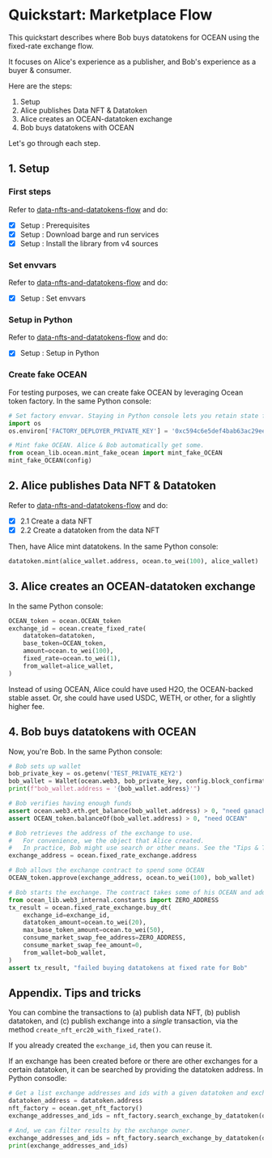<!--
Copyright 2022 Ocean Protocol Foundation
SPDX-License-Identifier: Apache-2.0
-->

# Quickstart: Marketplace Flow

This quickstart describes where Bob buys datatokens for OCEAN using the fixed-rate exchange flow. 

It focuses on Alice's experience as a publisher, and Bob's experience as a buyer & consumer.

Here are the steps:

1.  Setup
2.  Alice publishes Data NFT & Datatoken
3.  Alice creates an OCEAN-datatoken exchange 
4.  Bob buys datatokens with OCEAN

Let's go through each step.

## 1. Setup

### First steps

Refer to [data-nfts-and-datatokens-flow](data-nfts-and-datatokens-flow.md) and do:
- [x] Setup : Prerequisites
- [x] Setup : Download barge and run services
- [x] Setup : Install the library from v4 sources

### Set envvars

Refer to [data-nfts-and-datatokens-flow](data-nfts-and-datatokens-flow.md) and do:
- [x] Setup : Set envvars

### Setup in Python

Refer to [data-nfts-and-datatokens-flow](data-nfts-and-datatokens-flow.md) and do:
- [x] Setup : Setup in Python

### Create fake OCEAN

For testing purposes, we can create fake OCEAN by leveraging Ocean token factory. In the same Python console:
```python
# Set factory envvar. Staying in Python console lets you retain state from previous READMEs.
import os
os.environ['FACTORY_DEPLOYER_PRIVATE_KEY'] = '0xc594c6e5def4bab63ac29eed19a134c130388f74f019bc74b8f4389df2837a58'

# Mint fake OCEAN. Alice & Bob automatically get some.
from ocean_lib.ocean.mint_fake_ocean import mint_fake_OCEAN
mint_fake_OCEAN(config)
```

## 2. Alice publishes Data NFT & Datatoken

Refer to [data-nfts-and-datatokens-flow](data-nfts-and-datatokens-flow.md) and do:
- [x] 2.1 Create a data NFT
- [x] 2.2 Create a datatoken from the data NFT

Then, have Alice mint datatokens. In the same Python console:
```python
datatoken.mint(alice_wallet.address, ocean.to_wei(100), alice_wallet)
```

## 3. Alice creates an OCEAN-datatoken exchange

In the same Python console:
```python
OCEAN_token = ocean.OCEAN_token
exchange_id = ocean.create_fixed_rate(
    datatoken=datatoken,
    base_token=OCEAN_token,
    amount=ocean.to_wei(100),
    fixed_rate=ocean.to_wei(1),
    from_wallet=alice_wallet,
)
```

Instead of using OCEAN, Alice could have used H2O, the OCEAN-backed stable asset. Or, she could have used USDC, WETH, or other, for a slightly higher fee.

## 4. Bob buys datatokens with OCEAN

Now, you're Bob. In the same Python console:
```python
# Bob sets up wallet
bob_private_key = os.getenv('TEST_PRIVATE_KEY2')
bob_wallet = Wallet(ocean.web3, bob_private_key, config.block_confirmations, config.transaction_timeout)
print(f"bob_wallet.address = '{bob_wallet.address}'")

# Bob verifies having enough funds
assert ocean.web3.eth.get_balance(bob_wallet.address) > 0, "need ganache ETH"
assert OCEAN_token.balanceOf(bob_wallet.address) > 0, "need OCEAN"

# Bob retrieves the address of the exchange to use.
#   For convenience, we the object that Alice created.
#   In practice, Bob might use search or other means. See the "Tips & Tricks" section for details.
exchange_address = ocean.fixed_rate_exchange.address

# Bob allows the exchange contract to spend some OCEAN
OCEAN_token.approve(exchange_address, ocean.to_wei(100), bob_wallet)

# Bob starts the exchange. The contract takes some of his OCEAN and adds datatokens.
from ocean_lib.web3_internal.constants import ZERO_ADDRESS
tx_result = ocean.fixed_rate_exchange.buy_dt(
    exchange_id=exchange_id,
    datatoken_amount=ocean.to_wei(20),
    max_base_token_amount=ocean.to_wei(50),
    consume_market_swap_fee_address=ZERO_ADDRESS,
    consume_market_swap_fee_amount=0,
    from_wallet=bob_wallet,
)
assert tx_result, "failed buying datatokens at fixed rate for Bob"
```

## Appendix. Tips and tricks

You can combine the transactions to (a) publish data NFT, (b) publish datatoken, and (c) publish exchange into a _single_ transaction, via the method `create_nft_erc20_with_fixed_rate()`.

If you already created the `exchange_id`, then you can reuse it.

If an exchange has been created before or there are other exchanges for a certain datatoken, it can be searched by providing the datatoken address. In Python consodle:
```python
# Get a list exchange addresses and ids with a given datatoken and exchange owner.
datatoken_address = datatoken.address
nft_factory = ocean.get_nft_factory()
exchange_addresses_and_ids = nft_factory.search_exchange_by_datatoken(ocean.fixed_rate_exchange, datatoken_address)

# And, we can filter results by the exchange owner.
exchange_addresses_and_ids = nft_factory.search_exchange_by_datatoken(ocean.fixed_rate_exchange, datatoken_address, alice_wallet.address)
print(exchange_addresses_and_ids)
```

